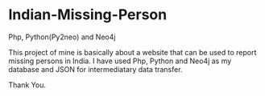 # Indian-Missing-Person
Php, Python(Py2neo) and Neo4j


This project of mine is basically about a website that can be used to report missing persons in India.
I have used Php, Python and Neo4j as my database and JSON for intermediatary data transfer.

Thank You.
